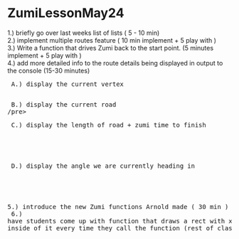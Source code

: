 # ZumiLessonMay24


1.) briefly go over last weeks list of lists   ( 5 - 10 min)  <br>
2.) implement multiple routes feature          ( 10 min implement + 5 play with   )  <br>
3.) Write a function that drives Zumi back to the start point. (5 minutes implement + 5 play with )  <br>
4.) add more detailed info to the route details being displayed in output to the console (15-30 minutes) <br>

<pre> A.) display the current vertex  <br>
<pre> B.) display the current road  <br>/pre>
<pre> C.) display the length of road + zumi time to finish </pre><br>
<pre> D.) display the angle we are currently heading in  </pre> <br>

5.) introduce the new Zumi functions Arnold made  ( 30 min ) <br>
6.) have students come up with function that draws a rect with x money inside of it every time they call the function (rest of class ) 
<br>
